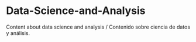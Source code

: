 # Data-Science-and-Analysis
Content about data science and analysis / Contenido sobre ciencia de datos y análisis.
